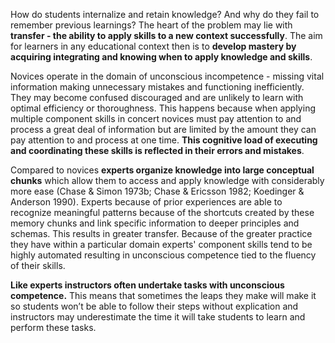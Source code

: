 <p><span style=font-weight: 400;>How do students internalize and retain knowledge? And why do they fail to remember previous learnings? The heart of the problem may lie with </span><strong>transfer - the ability to apply skills to a new context successfully</strong><span style=font-weight: 400;>. The aim for learners in any educational context then is to </span><strong>develop mastery by acquiring integrating and knowing when to apply knowledge and skills</strong><span style=font-weight: 400;>.</span></p>

<p><span style=font-weight: 400;>Novices operate in the domain of unconscious incompetence - missing vital information making unnecessary mistakes and functioning inefficiently. They may become confused discouraged and are unlikely to learn with optimal efficiency or thoroughness. This happens because when applying multiple component skills in concert novices must pay attention to and process a great deal of information but are limited by the amount they can pay attention to and process at one time. </span><strong>This cognitive load of executing and coordinating these skills is reflected in their errors and mistakes</strong><span style=font-weight: 400;>.</span></p>

<p><span style=font-weight: 400;>Compared to novices </span><strong>experts organize knowledge into large conceptual chunks</strong><span style=font-weight: 400;> which allow them to access and apply knowledge with considerably more ease (Chase &amp; Simon 1973b; Chase &amp; Ericsson 1982; Koedinger &amp; Anderson 1990). Experts because of prior experiences are able to recognize meaningful patterns because of the shortcuts created by these memory chunks and link specific information to deeper principles and schemas. This results in greater transfer. Because of the greater practice they have within a particular domain experts' component skills tend to be highly automated resulting in unconscious competence tied to the fluency of their skills.</span></p>

<p><strong>Like experts instructors often undertake tasks with unconscious competence.</strong><span style=font-weight: 400;> This means that sometimes the leaps they make will make it so students won’t be able to follow their steps without explication and instructors may underestimate the time it will take students to learn and perform these tasks.</span></p>